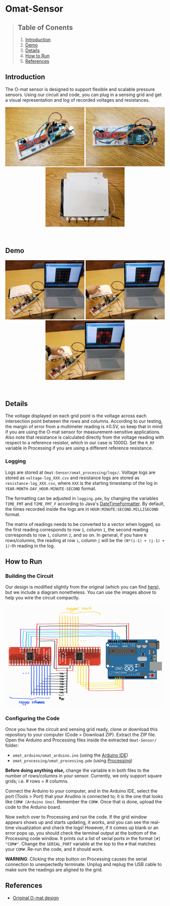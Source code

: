 # Omat-Sensor

> ## Table of Conents
> 1. [Introduction](#introduction)
> 1. [Demo](#demo)
> 1. [Details](#details)
> 1. [How to Run](#how-to-run)
> 1. [References](#references)

## Introduction

The O-mat sensor is designed to support flexible and scalable pressure sensors. Using our circuit and code, you can plug in a sensing grid and get a visual representation and log of recorded voltages and resistances.

<p align="middle">
    <img src="res/circuit1.jpg" width="250px">
    <img src="res/circuit2.jpg" width="250px">
    <img src="res/grid1.jpg" width="250px">
</p>

<br>

## Demo

<p align="middle">
    <img src="res/demo1.jpg" width="250px">
    <img src="res/demo2.jpg" width="250px">
    <img src="res/demo3.jpg" width="250px">
</p>

<br>

## Details

The voltage displayed on each grid point is the voltage across each intersection point between the rows and columns. According to our testing, the margin of error from a multimeter reading is &#xB1;0.5V, so keep that in mind if you are using the O-mat sensor for measurement-sensitive applications. Also note that resistance is calculated directly from the voltage reading with respect to a reference resistor, which in our case is 1000&#8486;. Set the `R_RF` variable in Processing if you are using a different reference resistance.

### Logging

Logs are stored at `Omat-Sensor/omat_processing/logs/`. Voltage logs are stored as `voltage-log_XXX.csv` and resistance logs are stored as `resistance-log_XXX.csv`, where `XXX` is the starting timestamp of the log in `YEAR-MONTH-DAY_HOUR-MINUTE-SECOND` format.

The formatting can be adjusted in `logging.pde`, by changing the variables `TIME_FMT` and `TIME_FMT_F` according to Java's [DateTimeFormatter](https://docs.oracle.com/javase/8/docs/api/java/time/format/DateTimeFormatter.html). By default, the times recorded inside the logs are in `HOUR:MINUTE:SECOND.MILLISECOND` format.

The matrix of readings needs to be converted to a vector when logged, so the first reading corresponds to row `1`, column `1`, the second reading corresponds to row `1`, column `2`, and so on. In general, if you have `N` rows/columns, the reading at row `i`, column `j` will be the `(N*(i-1) + (j-1) + 1)`-th reading in the log.

## How to Run

### Building the Circuit

Our design is modified slightly from the original (which you can find [here](https://www.instructables.com/O-mat/)), but we include a diagram nonetheless. You can use the images above to help you wire the circuit compactly.

![](res/circuit.png)

### Configuring the Code

Once you have the circuit and sensing grid ready, clone or download this repository to your computer (Code > Download ZIP). Extract the ZIP file. Open the Arduino and Processing files inside the extracted `Omat-Sensor/` folder:
* `omat_arduino/omat_arduino.ino` (using the [Arduino IDE](https://www.arduino.cc/en/software))
* `omat_processing/omat_processing.pde` (using [Processing](https://processing.org/download))

**Before doing anything else,** change the variable `N` in both  files to the number of rows/columns in your sensor. Currently, we only support square grids; i.e. # rows = # columns.

Connect the Arduino to your computer, and in the Arduino IDE, select the port (Tools > Port) that your Arudino is connected to; it is the one that looks like `COM# (Arduino Uno)`. Remember the `COM#`. Once that is done, upload the code to the Arduino board.

Now switch over to Processing and run the code. If the grid window appears shows up and starts updating, it works, and you can see the real-time visualization and check the logs! However, if it comes up blank or an error pops up, you should check the terminal output at the bottom of the Processing code window. It prints out a list of serial ports in the format `[#] "COM#"`. Change the `SERIAL_PORT` variable at the top to the `#` that matches your `COM#`. Re-run the code, and it should work.

**WARNING**: Clicking the stop button on Processing causes the serial connection to unexpectedly terminate. Unplug and replug the USB cable to make sure the readings are aligned to the grid.

## References

* [Original O-mat design](https://www.instructables.com/O-mat/)

<!---
The Arduino sends serial data into a port in the computer, which triggers Processing's serialEvent(), from which we can display the locations and magnitudes of pressure. 
--->
